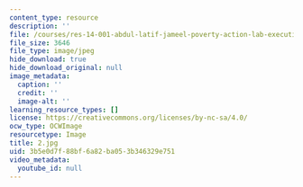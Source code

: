 ```yaml
---
content_type: resource
description: ''
file: /courses/res-14-001-abdul-latif-jameel-poverty-action-lab-executive-training-evaluating-social-programs-2009-spring-2009/3b5e0d7f88bf6a82ba053b346329e751_2.jpg
file_size: 3646
file_type: image/jpeg
hide_download: true
hide_download_original: null
image_metadata:
  caption: ''
  credit: ''
  image-alt: ''
learning_resource_types: []
license: https://creativecommons.org/licenses/by-nc-sa/4.0/
ocw_type: OCWImage
resourcetype: Image
title: 2.jpg
uid: 3b5e0d7f-88bf-6a82-ba05-3b346329e751
video_metadata:
  youtube_id: null
---
```

